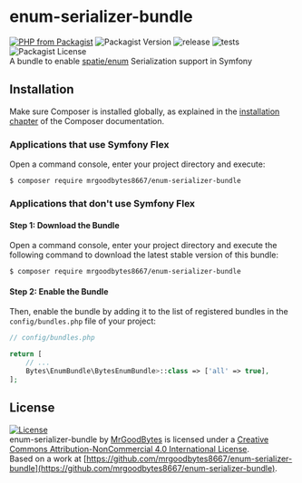 # enum-serializer-bundle
[![PHP from Packagist](https://img.shields.io/packagist/php-v/mrgoodbytes8667/enum-serializer-bundle?style=flat)](https://packagist.org/packages/mrgoodbytes8667/enum-serializer-bundle) ![Packagist Version](https://img.shields.io/packagist/v/mrgoodbytes8667/enum-serializer-bundle?style=flat) ![release](https://github.com/mrgoodbytes8667/enum-serializer-bundle/workflows/release/badge.svg) ![tests](https://github.com/mrgoodbytes8667/enum-serializer-bundle/workflows/tests/badge.svg) ![Packagist License](https://img.shields.io/packagist/l/mrgoodbytes8667/enum-serializer-bundle?style=flat)  
A bundle to enable [spatie/enum](https://github.com/spatie/enum) Serialization support in Symfony

## Installation

Make sure Composer is installed globally, as explained in the
[installation chapter](https://getcomposer.org/doc/00-intro.md)
of the Composer documentation.

### Applications that use Symfony Flex

Open a command console, enter your project directory and execute:

```console
$ composer require mrgoodbytes8667/enum-serializer-bundle
```

### Applications that don't use Symfony Flex

#### Step 1: Download the Bundle

Open a command console, enter your project directory and execute the
following command to download the latest stable version of this bundle:

```console
$ composer require mrgoodbytes8667/enum-serializer-bundle
```

#### Step 2: Enable the Bundle

Then, enable the bundle by adding it to the list of registered bundles
in the `config/bundles.php` file of your project:

```php
// config/bundles.php

return [
    // ...
    Bytes\EnumBundle\BytesEnumBundle>::class => ['all' => true],
];
```

## License
[![License](https://i.creativecommons.org/l/by-nc/4.0/88x31.png)]("http://creativecommons.org/licenses/by-nc/4.0/)  
enum-serializer-bundle by [MrGoodBytes](https://www.goodbytes.live) is licensed under a [Creative Commons Attribution-NonCommercial 4.0 International License](http://creativecommons.org/licenses/by-nc/4.0/).  
Based on a work at [https://github.com/mrgoodbytes8667/enum-serializer-bundle](https://github.com/mrgoodbytes8667/enum-serializer-bundle).